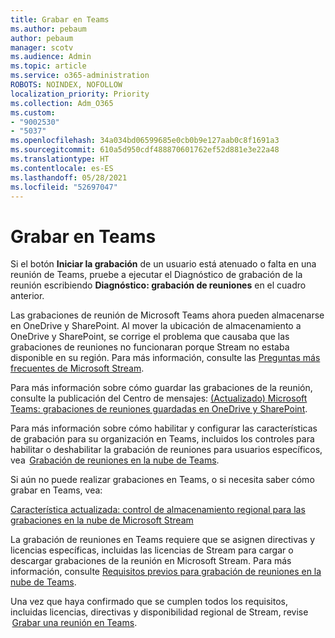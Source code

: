 ```yaml
---
title: Grabar en Teams
ms.author: pebaum
author: pebaum
manager: scotv
ms.audience: Admin
ms.topic: article
ms.service: o365-administration
ROBOTS: NOINDEX, NOFOLLOW
localization_priority: Priority
ms.collection: Adm_O365
ms.custom:
- "9002530"
- "5037"
ms.openlocfilehash: 34a034bd06599685e0cb0b9e127aab0c8f1691a3
ms.sourcegitcommit: 610a5d950cdf488870601762ef52d881e3e22a48
ms.translationtype: HT
ms.contentlocale: es-ES
ms.lasthandoff: 05/28/2021
ms.locfileid: "52697047"
---
```

# <a name="recording-in-teams"></a>Grabar en Teams

Si el botón **Iniciar la grabación** de un usuario está atenuado o falta en una reunión de Teams, pruebe a ejecutar el Diagnóstico de grabación de la reunión escribiendo **Diagnóstico: grabación de reuniones** en el cuadro anterior. 

Las grabaciones de reunión de Microsoft Teams ahora pueden almacenarse en OneDrive y SharePoint. Al mover la ubicación de almacenamiento a OneDrive y SharePoint, se corrige el problema que causaba que las grabaciones de reuniones no funcionaran porque Stream no estaba disponible en su región. Para más información, consulte las [Preguntas más frecuentes de Microsoft Stream](/stream/faq#which-regions-does-microsoft-stream-host-my-data-in).

Para más información sobre cómo guardar las grabaciones de la reunión, consulte la publicación del Centro de mensajes: [(Actualizado) Microsoft Teams: grabaciones de reuniones guardadas en OneDrive y SharePoint](https://portal.microsoft.com/Adminportal/Home?ref=MessageCenter&id=MC222640).

Para más información sobre cómo habilitar y configurar las características de grabación para su organización en Teams, incluidos los controles para habilitar o deshabilitar la grabación de reuniones para usuarios específicos, vea  [Grabación de reuniones en la nube de Teams](/microsoftteams/cloud-recording). 

Si aún no puede realizar grabaciones en Teams, o si necesita saber cómo grabar en Teams, vea: 

[Característica actualizada: control de almacenamiento regional para las grabaciones en la nube de Microsoft Stream](https://admin.microsoft.com/AdminPortal/Home#/MessageCenter?id=MC214327)

La grabación de reuniones en Teams requiere que se asignen directivas y licencias específicas, incluidas las licencias de Stream para cargar o descargar grabaciones de la reunión en Microsoft Stream. Para más información, consulte [Requisitos previos para grabación de reuniones en la nube de Teams](/microsoftteams/cloud-recording#prerequisites-for-teams-cloud-meeting-recording).

Una vez que haya confirmado que se cumplen todos los requisitos, incluidas licencias, directivas y disponibilidad regional de Stream, revise  [Grabar una reunión en Teams](https://support.office.com/article/34dfbe7f-b07d-4a27-b4c6-de62f1348c24). 